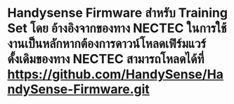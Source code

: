 # Handysense Firmware สำหรับ Training Set โดย อ้างอิงจากของทาง NECTEC ในการใช้งานเป็นหลักหากต้องการดาวน์โหลดเฟิร์มแวร์ดั้งเดิมของทาง NECTEC สามารถโหลดได้ที่ https://github.com/HandySense/HandySense-Firmware.git
